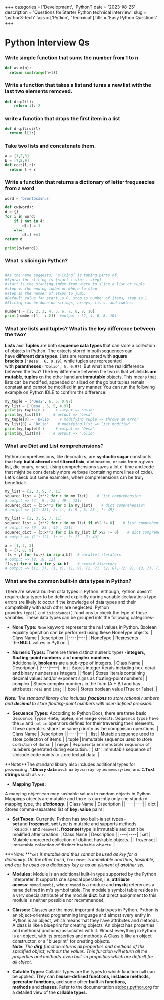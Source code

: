 +++
categories = ['Development', 'Python']
date = '2023-08-25'
description = 'Questions for Starter Python technical interview.'
slug = 'python3-tech'
tags = ['Python', 'Technical']
title = 'Easy Python Questions'
+++
# Python Interview Qs

### Write simple function that sums the number from 1 to n

```python
def asum(n):
  return sum(range(n+1))
```

### Write a function that takes a list and turns a new list with the last two elements removed.

```python
def drop2(l):
    return l[:-2]
```

### write a function that drops the first item in a list

```python
def dropfirst(l):
  return l[1:]
```

### Take two lists and concatenate them.

```python
a = [1,2,3]
b = [7,8,9]
def ccat(l,r):
  return l + r
```

### Write a function that returns a dictionary of letter frequencies from a word

```python
word = 'brontosaurus'

def cw(word):
d = {}
for i in word:
	if i not in d:
		d[i] = 1
	else:
		d[i] +=1
return d

print(cw(word))
```


### What is slicing in Python?

```python

#As the name suggests, ‘slicing’ is taking parts of.
#Syntax for slicing is [start : stop : step]
#start is the starting index from where to slice a list or tuple
#stop is the ending index or where to stop.
#step is the number of steps to jump.
#Default value for start is 0, stop is number of items, step is 1.
#Slicing can be done on strings, arrays, lists, and tuples.

numbers = [1, 2, 3, 4, 5, 6, 7, 8, 9, 10]
print(numbers[1 : : 2])  #output : [2, 4, 6, 8, 10]
```

### What are lists and tuples? What is the key difference between the two?

**Lists** and **Tuples** are both **sequence data types** that can store a collection of objects in Python. The objects stored in both sequences can have **different data types**. Lists are represented with **square brackets** `['Desa', 6, 0.19]`, while tuples are represented with **parantheses** `('Dolio', 5, 0.97)`.  But what is the real difference between the two? The key difference between the two is that while**lists are mutable**, **tuples** on the other hand are **immutable** objects. This means that lists can be modified, appended or sliced on the go but tuples remain constant and cannot be modified in any manner. You can run the following example on Python IDLE to confirm the difference:

```python
my_tuple = ('Desa', 6, 5, 0.97)
my_list = ['Desa', 6, 5, 0.97]
print(my_tuple[0])     # output => 'Desa'
print(my_list[0])     # output => 'Desa'
my_tuple[0] = 'Dolio'    # modifying tuple => throws an error
my_list[0] = 'Dolio'    # modifying list => list modified
print(my_tuple[0])     # output => 'Desa'
print(my_list[0])     # output => 'Dolio'
```

### What are Dict and List comprehensions?

Python comprehensions, like decorators, are **syntactic sugar** constructs that help **build altered** and **filtered lists**, dictionaries, or sets from a given list, dictionary, or set. Using comprehensions saves a lot of time and code that might be considerably more verbose (containing more lines of code). Let's check out some examples, where comprehensions can be truly beneficial:


```python
my_list = [2, 3, 5, 7, 11]
squared_list = [x**2 for x in my_list]    # list comprehension
# output => [4 , 9 , 25 , 49 , 121]
squared_dict = {x:x**2 for x in my_list}    # dict comprehension
# output => {11: 121, 2: 4 , 3: 9 , 5: 25 , 7: 49}

my_list = [2, 3, 5, 7, 11]
squared_list = [x**2 for x in my_list if x%2 != 0]    # list comprehension
# output => [9 , 25 , 49 , 121]
squared_dict = {x:x**2 for x in my_list if x%2 != 0}    # dict comprehension
# output => {11: 121, 3: 9 , 5: 25 , 7: 49}

a = [1, 2, 3]
b = [7, 8, 9]
[(x + y) for (x,y) in zip(a,b)]  # parallel iterators
# output => [8, 10, 12]
[(x,y) for x in a for y in b]    # nested iterators
# output => [(1, 7), (1, 8), (1, 9), (2, 7), (2, 8), (2, 9), (3, 7), (3, 8), (3, 9)] 
```


### What are the common built-in data types in Python?

There are several built-in data types in Python. Although, Python doesn't require data types to be defined explicitly during variable declarations type errors are likely to occur if the knowledge of data types and their compatibility with each other are neglected. Python provides `type()` and `isinstance()` functions to check the type of these variables. These data types can be grouped into the following categories-

* **None Type:**  `None` keyword represents the null values in Python. Boolean equality operation can be performed using these NoneType objects.
  | Class Name | Description |
  |----|----|
  | NoneType | Represents the **NULL** values in Python. |

* **Numeric Types:**  There are three distinct numeric types -**integers, floating-point numbers**, and **complex numbers**. Additionally, **booleans** are a sub-type of integers.
  | Class Name | Description |
  |----|----|
  | int | Stores integer literals including hex, octal and binary numbers as integers |
  | float | Stores literals containing decimal values and/or exponent signs as floating-point numbers |
  | complex | Stores complex numbers in the form (A + Bj) and has attributes: `real` and `imag` |
  | bool | Stores boolean value (True or False). |

***Note:*** *The standard library also includes **fractions** to store rational numbers and **decimal** to store floating-point numbers with user-defined precision.*

* **Sequence Types:**  According to Python Docs, there are three basic Sequence Types -**lists, tuples,** and **range** objects. Sequence types have the `in` and `not in` operators defined for their traversing their elements. These operators share the same priority as the comparison operations.
  | Class Name | Description |
  |----|----|
  | list | Mutable sequence used to store collection of items. |
  | tuple | Immutable sequence used to store collection of items. |
  | range | Represents an immutable sequence of numbers generated during execution. |
  | str | Immutable sequence of Unicode code points to store textual data. |

**Note:**The standard library also includes additional types for processing:  1.**Binary data** such as `bytearray bytes` `memoryview`, and  2.**Text strings** such as `str`.

* **Mapping Types:**

A mapping object can map hashable values to random objects in Python. Mappings objects are mutable and there is currently only one standard mapping type, the ***dictionary***.
| Class Name | Description |
|----|----|
| dict | Stores comma-separated list of **key: value** pairs |

* **Set Types:**  Currently, Python has two built-in set types -**set** and **frozenset**. **set** type is mutable and supports methods like `add()` and `remove()`. **frozenset** type is immutable and can't be modified after creation.
  | Class Name | Description |
  |----|----|
  | set | Mutable unordered collection of distinct hashable objects. |
  | frozenset | Immutable collection of distinct hashable objects. |

***Note: ***`set` *is mutable and thus cannot be used as key for a dictionary. On the other hand,* `frozenset` *is immutable and thus, hashable, and can be used as a dictionary key or as an element of another set.*

* **Modules:**  Module is an additional built-in type supported by the Python Interpreter. It supports one special operation, i.e.,**attribute access**: `mymod.myobj`, where `mymod` is a module and **myobj** references a name defined in m's symbol table. The module's symbol table resides in a very special attribute of the module **__dict__**, but direct assignment to this module is neither possible nor recommended.

* **Classes:**  Classes are the most important data types in Python. Python is an object-oriented programming language and almost every entity in Python is an object, which means that they have attributes and methods. A class is like a blueprint for creating objects. An object has properties and methods(functions) associated with it. Almost everything in Python is an object, with its properties and methods. A Class is like an object constructor, or a "blueprint" for creating objects.  **Note:** *The **dir()** function returns all properties and methods of the specified object, without the values. This function will return all the properties and methods, even built-in properties which are default for all object.*

* **Callable Types:**  Callable types are the types to which function call can be applied. They can be**user-defined functions, instance methods, generator functions**, and some other **built-in functions, methods** and **classes**.  Refer to the documentation at[docs.python.org](https://docs.python.org/3/reference/datamodel.html) for a detailed view of the **callable types**.


